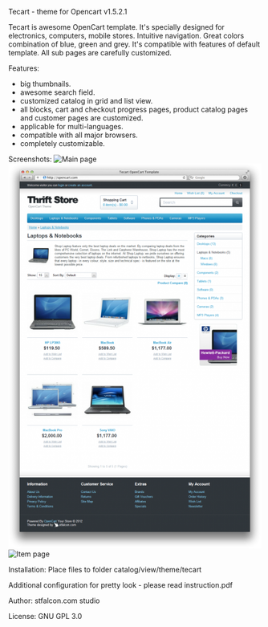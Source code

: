 Tecart - theme for Opencart v1.5.2.1

Tecart is awesome OpenCart template. It's specially designed for electronics, computers, mobile stores. Intuitive navigation. Great colors combination of blue, green and grey. It's compatible with features of default template. All sub pages are carefully customized.

Features:
- big thumbnails.
- awesome search field.
- customized catalog in grid and list view.
- all blocks, cart and checkout progress pages, product catalog pages and customer pages are customized.
- applicable for multi-languages.
- сompatible with all major browsers.
- completely customizable.

Screenshots:
![Main page](stfalcon-studio/opencart-theme_tecart/images/main.png "Main page")
![Catalog page](/images/catalog.png "Catalog page")
![Item page](/images/item.jpg "Item page")

Installation:
Place files to folder catalog/view/theme/tecart

Additional configuration for pretty look - please read instruction.pdf


Author: 
stfalcon.com studio

License: 
GNU GPL 3.0
